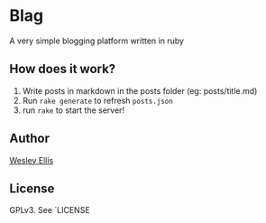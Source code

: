 # Blag

A very simple blogging platform written in ruby

## How does it work?

 1. Write posts in markdown in the posts folder (eg: posts/title.md)
 1. Run `rake generate` to refresh `posts.json`
 1. run `rake` to start the server!

## Author

[Wesley Ellis](http://about.tahnok.me)

## License

 GPLv3. See `LICENSE
